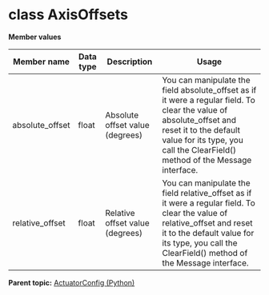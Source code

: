 # class AxisOffsets

 **Member values** 

|Member name|Data type|Description|Usage|
|-----------|---------|-----------|-----|
|absolute\_offset|float|Absolute offset value \(degrees\)|You can manipulate the field absolute\_offset as if it were a regular field. To clear the value of absolute\_offset and reset it to the default value for its type, you call the ClearField\(\) method of the Message interface.|
|relative\_offset|float|Relative offset value \(degrees\)|You can manipulate the field relative\_offset as if it were a regular field. To clear the value of relative\_offset and reset it to the default value for its type, you call the ClearField\(\) method of the Message interface.|

**Parent topic:** [ActuatorConfig \(Python\)](../../summary_pages/ActuatorConfig.md)

